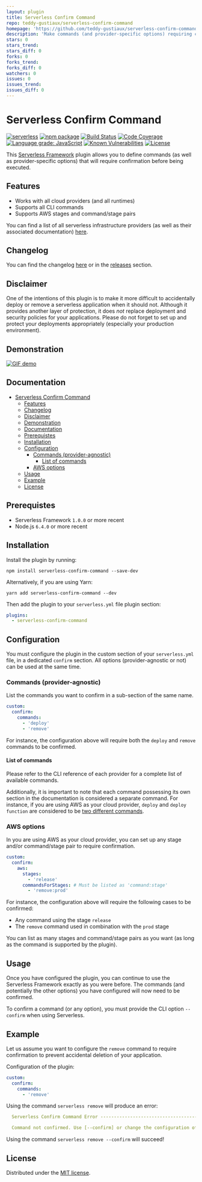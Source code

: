 ```yaml
---
layout: plugin
title: Serverless Confirm Command
repo: teddy-gustiaux/serverless-confirm-command
homepage: 'https://github.com/teddy-gustiaux/serverless-confirm-command'
description: 'Make commands (and provider-specific options) requiring confirmation before execution.'
stars: 0
stars_trend: 
stars_diff: 0
forks: 0
forks_trend: 
forks_diff: 0
watchers: 0
issues: 0
issues_trend: 
issues_diff: 0
---
```



# Serverless Confirm Command

[![serverless](http://public.serverless.com/badges/v3.svg)](https://www.serverless.com)
[![npm package](https://badge.fury.io/js/serverless-confirm-command.svg)](https://badge.fury.io/js/serverless-confirm-command)
[![Build Status](https://travis-ci.com/teddy-gustiaux/serverless-confirm-command.svg?branch=master)](https://travis-ci.com/teddy-gustiaux/serverless-confirm-command)
[![Code Coverage](https://img.shields.io/codecov/c/github/teddy-gustiaux/serverless-confirm-command.svg)](https://codecov.io/gh/teddy-gustiaux/serverless-confirm-command)
[![Language grade: JavaScript](https://img.shields.io/lgtm/grade/javascript/g/teddy-gustiaux/serverless-confirm-command.svg?logo=lgtm&logoWidth=18)](https://lgtm.com/projects/g/teddy-gustiaux/serverless-confirm-command/context:javascript)
[![Known Vulnerabilities](https://snyk.io//test/github/teddy-gustiaux/serverless-confirm-command/badge.svg?targetFile=package.json)](https://snyk.io//test/github/teddy-gustiaux/serverless-confirm-command?targetFile=package.json)
[![License](https://img.shields.io/badge/License-MIT-lightrey.svg)](https://opensource.org/licenses/MIT)

This [Serverless Framework](https://github.com/serverless/serverless) plugin allows you to define commands (as well as provider-specific options) that will require confirmation before being executed.

## Features

- Works with all cloud providers (and all runtimes)
- Supports all CLI commands
- Supports AWS stages and command/stage pairs

You can find a list of all serverless infrastructure providers (as well as their associated documentation) [here](https://serverless.com/framework/docs/providers/).

## Changelog

You can find the changelog [here](https://github.com/teddy-gustiaux/serverless-confirm-command/blob/master/CHANGELOG.md) or in the [releases](https://github.com/teddy-gustiaux/serverless-confirm-command/releases) section.

## Disclaimer

One of the intentions of this plugin is to make it more difficult to accidentally deploy or remove a serverless application when it should not.
Although it provides another layer of protection, it does *not* replace deployment and security policies for your applications.
Please do not forget to set up and protect your deployments appropriately (especially your production environment).

## Demonstration

[![GIF demo](https://raw.githubusercontent.com/teddy-gustiaux/serverless-confirm-command/master/demo/demo.gif)](https://raw.githubusercontent.com/teddy-gustiaux/serverless-confirm-command/master/demo/demo.gif)

## Documentation

- [Serverless Confirm Command](#serverless-confirm-command)
  - [Features](#features)
  - [Changelog](#changelog)
  - [Disclaimer](#disclaimer)
  - [Demonstration](#demonstration)
  - [Documentation](#documentation)
  - [Prerequistes](#prerequistes)
  - [Installation](#installation)
  - [Configuration](#configuration)
    - [Commands (provider-agnostic)](#commands-provider-agnostic)
      - [List of commands](#list-of-commands)
    - [AWS options](#aws-options)
  - [Usage](#usage)
  - [Example](#example)
  - [License](#license)

## Prerequistes

- Serverless Framework `1.0.0` or more recent
- Node.js `6.4.0` or more recent

## Installation

Install the plugin by running:

`npm install serverless-confirm-command --save-dev`

Alternatively, if you are using Yarn:

`yarn add serverless-confirm-command --dev`

Then add the plugin to your `serverless.yml` file plugin section:

```YAML
plugins:
  - serverless-confirm-command
```

## Configuration

You must configure the plugin in the custom section of your `serverless.yml` file, in a dedicated `confirm` section.
All options (provider-agnostic or not) can be used at the same time.

### Commands (provider-agnostic)

List the commands you want to confirm in a sub-section of the same name.

```YAML
custom:
  confirm:
    commands:
      - 'deploy'
      - 'remove'
```

For instance, the configuration above will require both the `deploy` and `remove` commands to be confirmed.

#### List of commands

Please refer to the CLI reference of each provider for a complete list of available commands.

Additionally, it is important to note that each command possessing its own section in the documentation is considered a separate command.
For instance, if you are using AWS as your cloud provider, `deploy` and `deploy function` are considered to be [two different commands](https://serverless.com/framework/docs/providers/aws/cli-reference/).

### AWS options

In you are using AWS as your cloud provider, you can set up any stage and/or command/stage pair to require confirmation.

```YAML
custom:
  confirm:
    aws:
      stages:
        - 'release'
      commandsForStages: # Must be listed as 'command:stage'
        - 'remove:prod'
```

For instance, the configuration above will require the following cases to be confirmed:

- Any command using the stage `release`
- The `remove` command used in combination with the `prod` stage

You can list as many stages and command/stage pairs as you want (as long as the command is supported by the plugin).

## Usage

Once you have configured the plugin, you can continue to use the Serverless Framework exactly as you were before.
The commands (and potentially the other options) you have configured will now need to be confirmed.

To confirm a command (or any option), you must provide the CLI option `--confirm` when using Serverless.

## Example

Let us assume you want to configure the `remove` command to require confirmation to prevent accidental deletion of your application.

Configuration of the plugin:

```YAML
custom:
  confirm:
    commands:
      - 'remove'
```

Using the command `serverless remove` will produce an error:

```YAML
  Serverless Confirm Command Error ---------------------------------------

  Command not confirmed. Use [--confirm] or change the configuration of the plugin.
```

Using the command `serverless remove --confirm` will succeed!

## License

Distributed under the [MIT license](http://opensource.org/licenses/MIT).
